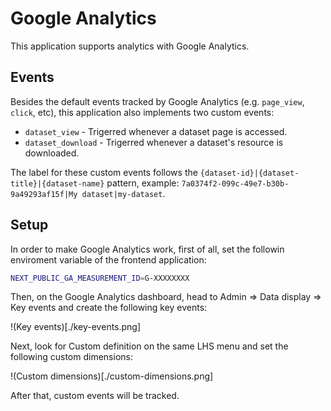 # Google Analytics

This application supports analytics with Google Analytics.

## Events

Besides the default events tracked by Google Analytics (e.g. `page_view`, `click`, etc), this application also implements two custom events:

- `dataset_view` - Trigerred whenever a dataset page is accessed. 
- `dataset_download` - Trigerred whenever a dataset's resource is downloaded.

The label for these custom events follows the `{dataset-id}|{dataset-title}|{dataset-name}` pattern, example: `7a0374f2-099c-49e7-b30b-9a49293af15f|My dataset|my-dataset`.

## Setup

In order to make Google Analytics work, first of all, set the followin enviroment variable of the frontend application:

```bash
NEXT_PUBLIC_GA_MEASUREMENT_ID=G-XXXXXXXX
```

Then, on the Google Analytics dashboard, head to Admin => Data display => Key events and create the following key events:

!(Key events)[./key-events.png]

Next, look for Custom definition on the same LHS menu and set the following custom dimensions:

!(Custom dimensions)[./custom-dimensions.png]

After that, custom events will be tracked.

